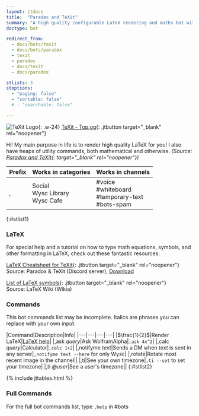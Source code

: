 ```yaml
---
layout: jtdocs
title:  "Paradøx and TeXit"
summary: "A high quality configurable LaTeX rendering and maths bot with heaps of utilities and a strong suite of moderation commands"
doctype: bot

redirect_from:
  - docs/bots/texit
  - docs/bots/paradøx
  - texit
  - paradox
  - docs/texit
  - docs/paradox

stlists: 3
stoptions:
  - "paging: false"
  - "sortable: false"
  # - "searchable: false"

---
```


![TeXit Logo](https://images.discordapp.net/avatars/510789298321096704/f250cb1254053fd8dc670562dc636356.png?size=512){: .w-24}
[TeXit - Top.gg](https://top.gg/bot/510789298321096704){: .jtbutton target="_blank" rel="noopener"}

Hi! My main purpose in life is to render high quality LaTeX for you! I also have heaps of utility commands, both mathematical and otherwise. *(Source: [Paradox and TeXit](https://top.gg/bot/510789298321096704){: target="_blank" rel="noopener"})*

|Prefix|Works in categories|Works in channels|
|---|---|---|
|,|Social<br>Wysc Library<br>Wysc Cafe|#voice<br>#whiteboard<br>#temporary-text<br>#bots-spam|
{:#stlist1}


### LaTeX

For special help and a tutorial on how to type math equations, symbols, and other formatting in LaTeX, check out these fantastic resources:


[LaTeX Cheatsheet for TeXit](https://docs.google.com/viewerng/viewer?url=https://cdn.discordapp.com/attachments/554128715790155796/555351313836277781/texit_cheatsheet_1.pdf){: .jtbutton target="_blank" rel="noopener"}<br>
Source: Paradox & TeXit (Discord server), [Download](/docs/assets/texit_cheatsheet_1.pdf)

[List of LaTeX symbols](https://latex.wikia.org/wiki/List_of_LaTeX_symbols){: .jtbutton target="_blank" rel="noopener"}<br>
Source: LaTeX Wiki (Wikia)



### Commands

This bot commands list may be incomplete. Italics are phrases you can replace with your own input.

|Command|Description|Info|
|---|---|---|---|
|$\frac{1}{2}$|Render LaTeX|[LaTeX help](#latex)|
|,ask *query*|Ask WolframAlpha|`,ask 4x^2`|
|,calc *query*|Calculator|`,calc 1+2`|
|,notifyme *text*|Sends a DM when *text* is sent in any server|`,notifyme text --here` for only Wysc|
|,rotate|Rotate most recent image in the channel||
|,ti|See your own timezone|`,ti --set` to set your timezone|
|,ti *@user*|See a user's timezone||
{:#stlist2}


{% include jttables.html %}


### Full Commands

For the full bot commands list, type `,help` in #bots
